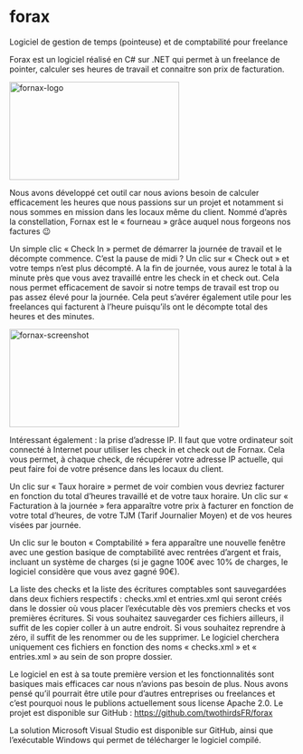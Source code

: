 # forax
Logiciel de gestion de temps (pointeuse) et de comptabilité pour freelance

Forax est un logiciel réalisé en C# sur .NET qui permet à un freelance de pointer, calculer ses heures de travail et connaitre son prix de facturation.

<img src="http://twothirds.fr/medias/logo-300x173.png" alt="fornax-logo" width="300" height="173">

Nous avons développé cet outil car nous avions besoin de calculer efficacement les heures que nous passions sur un projet et notamment si nous sommes en mission dans les locaux même du client. Nommé d’après la constellation, Fornax est le « fourneau » grâce auquel nous forgeons nos factures 😉

Un simple clic « Check In » permet de démarrer la journée de travail et le décompte commence. C’est la pause de midi ? Un clic sur « Check out » et votre temps n’est plus décompté. A la fin de journée, vous aurez le total à la minute près que vous avez travaillé entre les check in et check out. Cela nous permet efficacement de savoir si notre temps de travail est trop ou pas assez élevé pour la journée. Cela peut s’avérer également utile pour les freelances qui facturent à l’heure puisqu’ils ont le décompte total des heures et des minutes.

<img src="http://twothirds.fr/medias/fornax-screenshot.png" alt="fornax-screenshot" width="300" height="173">

Intéressant également : la prise d’adresse IP. Il faut que votre ordinateur soit connecté à Internet pour utiliser les check in et check out de Fornax. Cela vous permet, à chaque check, de récupérer votre adresse IP actuelle, qui peut faire foi de votre présence dans les locaux du client.

Un clic sur « Taux horaire » permet de voir combien vous devriez facturer en fonction du total d’heures travaillé et de votre taux horaire. Un clic sur « Facturation à la journée » fera apparaître votre prix à facturer en fonction de votre total d’heures, de votre TJM (Tarif Journalier Moyen) et de vos heures visées par journée.

Un clic sur le bouton « Comptabilité » fera apparaître une nouvelle fenêtre avec une gestion basique de comptabilité avec rentrées d’argent et frais, incluant un système de charges (si je gagne 100€ avec 10% de charges, le logiciel considère que vous avez gagné 90€).

La liste des checks et la liste des écritures comptables sont sauvegardées dans deux fichiers respectifs : checks.xml et entries.xml qui seront créés dans le dossier où vous placer l’exécutable dès vos premiers checks et vos premières écritures. Si vous souhaitez sauvegarder ces fichiers ailleurs, il suffit de les copier coller à un autre endroit. Si vous souhaitez reprendre à zéro, il suffit de les renommer ou de les supprimer. Le logiciel cherchera uniquement ces fichiers en fonction des noms « checks.xml » et « entries.xml » au sein de son propre dossier.

Le logiciel en est à sa toute première version et les fonctionnalités sont basiques mais efficaces car nous n’avions pas besoin de plus. Nous avons pensé qu’il pourrait être utile pour d’autres entreprises ou freelances et c’est pourquoi nous le publions actuellement sous license Apache 2.0. Le projet est disponible sur GitHub : https://github.com/twothirdsFR/forax

La solution Microsoft Visual Studio est disponible sur GitHub, ainsi que l’exécutable Windows qui permet de télécharger le logiciel compilé.
